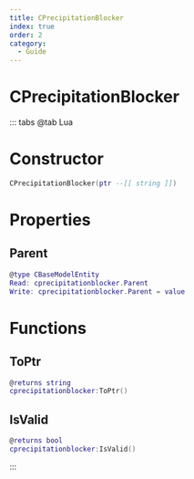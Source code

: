 ```yaml
---
title: CPrecipitationBlocker
index: true
order: 2
category:
  - Guide
---
```


# CPrecipitationBlocker

::: tabs
@tab Lua
# Constructor
```lua
CPrecipitationBlocker(ptr --[[ string ]])
```
# Properties
## Parent 
```lua
@type CBaseModelEntity
Read: cprecipitationblocker.Parent
Write: cprecipitationblocker.Parent = value
```
# Functions
## ToPtr
```lua
@returns string
cprecipitationblocker:ToPtr()
```
## IsValid
```lua
@returns bool
cprecipitationblocker:IsValid()
```

:::